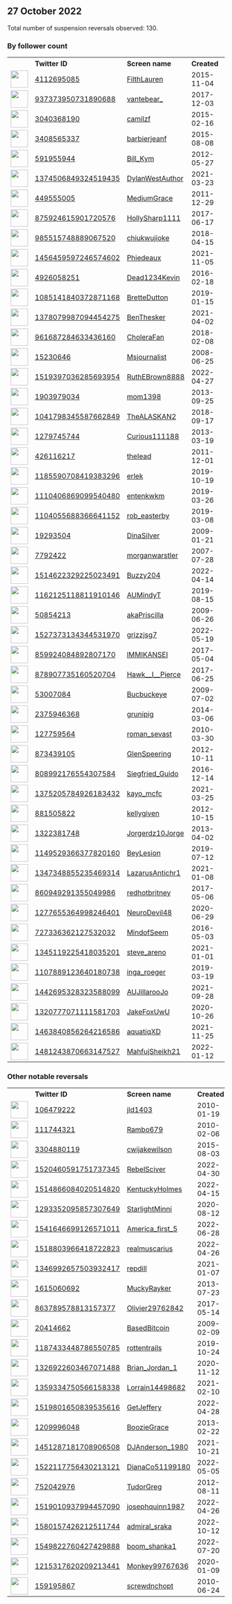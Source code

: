 
## 27 October 2022
Total number of suspension reversals observed: 130.

### By follower count
<table><tr><th></th><th align="left">Twitter ID</th><th align="left">Screen name</th>
<th align="left">Created</th><th align="left">Status</th><th align="left">Suspended</th><th align="left">Followers</th>
<tr><td><a href="https://pbs.twimg.com/profile_images/1563229406557966337/ytEPcNjX_normal.jpg"><img src="https://pbs.twimg.com/profile_images/1563229406557966337/ytEPcNjX_normal.jpg" width="40px" height="40px" align="center"/></a></td><td><a href="https://twitter.com/intent/user?user_id=4112695085">4112695085</a></td><td><a href="https://twitter.com/FilthLauren">FilthLauren</a></td><td>2015-11-04</td><td align="center">🚫</td><td>2022-10-14</td><td>374184</td></tr>
<tr><td><a href="https://pbs.twimg.com/profile_images/1608848394575040514/FrSut0yy_normal.jpg"><img src="https://pbs.twimg.com/profile_images/1608848394575040514/FrSut0yy_normal.jpg" width="40px" height="40px" align="center"/></a></td><td><a href="https://twitter.com/intent/user?user_id=937373950731890688">937373950731890688</a></td><td><a href="https://twitter.com/vantebear_">vantebear_</a></td><td>2017-12-03</td><td align="center"></td><td></td><td>93790</td></tr>
<tr><td><a href="https://pbs.twimg.com/profile_images/1078109276462374912/RspHdmdr_normal.jpg"><img src="https://pbs.twimg.com/profile_images/1078109276462374912/RspHdmdr_normal.jpg" width="40px" height="40px" align="center"/></a></td><td><a href="https://twitter.com/intent/user?user_id=3040368190">3040368190</a></td><td><a href="https://twitter.com/camilzf">camilzf</a></td><td>2015-02-16</td><td align="center"></td><td></td><td>24801</td></tr>
<tr><td><a href="https://pbs.twimg.com/profile_images/1436315299347898369/3OG3_51u_normal.jpg"><img src="https://pbs.twimg.com/profile_images/1436315299347898369/3OG3_51u_normal.jpg" width="40px" height="40px" align="center"/></a></td><td><a href="https://twitter.com/intent/user?user_id=3408565337">3408565337</a></td><td><a href="https://twitter.com/barbierjeanf">barbierjeanf</a></td><td>2015-08-08</td><td align="center"></td><td>2022-10-22</td><td>11981</td></tr>
<tr><td><a href="https://pbs.twimg.com/profile_images/1526915017639067648/9-Q7y20s_normal.jpg"><img src="https://pbs.twimg.com/profile_images/1526915017639067648/9-Q7y20s_normal.jpg" width="40px" height="40px" align="center"/></a></td><td><a href="https://twitter.com/intent/user?user_id=591955944">591955944</a></td><td><a href="https://twitter.com/Bill_Kym">Bill_Kym</a></td><td>2012-05-27</td><td align="center"></td><td>2022-07-30</td><td>11886</td></tr>
<tr><td><a href="https://pbs.twimg.com/profile_images/1515486853704601608/WWpOwS9B_normal.png"><img src="https://pbs.twimg.com/profile_images/1515486853704601608/WWpOwS9B_normal.png" width="40px" height="40px" align="center"/></a></td><td><a href="https://twitter.com/intent/user?user_id=1374506849324519435">1374506849324519435</a></td><td><a href="https://twitter.com/DylanWestAuthor">DylanWestAuthor</a></td><td>2021-03-23</td><td align="center"></td><td>2022-10-23</td><td>10335</td></tr>
<tr><td><a href="https://pbs.twimg.com/profile_images/1591533036885057536/GE4YR31n_normal.jpg"><img src="https://pbs.twimg.com/profile_images/1591533036885057536/GE4YR31n_normal.jpg" width="40px" height="40px" align="center"/></a></td><td><a href="https://twitter.com/intent/user?user_id=449555005">449555005</a></td><td><a href="https://twitter.com/MediumGrace">MediumGrace</a></td><td>2011-12-29</td><td align="center"></td><td></td><td>8433</td></tr>
<tr><td><a href="https://pbs.twimg.com/profile_images/1256775169776873473/uCBM6-7o_normal.jpg"><img src="https://pbs.twimg.com/profile_images/1256775169776873473/uCBM6-7o_normal.jpg" width="40px" height="40px" align="center"/></a></td><td><a href="https://twitter.com/intent/user?user_id=875924615901720576">875924615901720576</a></td><td><a href="https://twitter.com/HollySharp1111">HollySharp1111</a></td><td>2017-06-17</td><td align="center"></td><td></td><td>8097</td></tr>
<tr><td><a href="https://pbs.twimg.com/profile_images/1542077042589564928/DFTzktLT_normal.jpg"><img src="https://pbs.twimg.com/profile_images/1542077042589564928/DFTzktLT_normal.jpg" width="40px" height="40px" align="center"/></a></td><td><a href="https://twitter.com/intent/user?user_id=985515748889067520">985515748889067520</a></td><td><a href="https://twitter.com/chiukwujioke">chiukwujioke</a></td><td>2018-04-15</td><td align="center"></td><td></td><td>6121</td></tr>
<tr><td><a href="https://pbs.twimg.com/profile_images/1587285411340193793/1XvBWYHE_normal.jpg"><img src="https://pbs.twimg.com/profile_images/1587285411340193793/1XvBWYHE_normal.jpg" width="40px" height="40px" align="center"/></a></td><td><a href="https://twitter.com/intent/user?user_id=1456459597246574602">1456459597246574602</a></td><td><a href="https://twitter.com/Phiedeaux">Phiedeaux</a></td><td>2021-11-05</td><td align="center">🚫</td><td>2022-10-26</td><td>4955</td></tr>
<tr><td><a href="https://pbs.twimg.com/profile_images/725095947915694080/9dVEFxI1_normal.jpg"><img src="https://pbs.twimg.com/profile_images/725095947915694080/9dVEFxI1_normal.jpg" width="40px" height="40px" align="center"/></a></td><td><a href="https://twitter.com/intent/user?user_id=4926058251">4926058251</a></td><td><a href="https://twitter.com/Dead1234Kevin">Dead1234Kevin</a></td><td>2016-02-18</td><td align="center"></td><td></td><td>4539</td></tr>
<tr><td><a href="https://pbs.twimg.com/profile_images/1585964928455811072/hxBjUms__normal.jpg"><img src="https://pbs.twimg.com/profile_images/1585964928455811072/hxBjUms__normal.jpg" width="40px" height="40px" align="center"/></a></td><td><a href="https://twitter.com/intent/user?user_id=1085141840372871168">1085141840372871168</a></td><td><a href="https://twitter.com/BretteDutton">BretteDutton</a></td><td>2019-01-15</td><td align="center">🚫</td><td>2022-09-12</td><td>4331</td></tr>
<tr><td><a href="https://pbs.twimg.com/profile_images/1507463969119907848/ieR9pOhy_normal.jpg"><img src="https://pbs.twimg.com/profile_images/1507463969119907848/ieR9pOhy_normal.jpg" width="40px" height="40px" align="center"/></a></td><td><a href="https://twitter.com/intent/user?user_id=1378079987094454275">1378079987094454275</a></td><td><a href="https://twitter.com/BenThesker">BenThesker</a></td><td>2021-04-02</td><td align="center">🚫</td><td>2022-10-09</td><td>4062</td></tr>
<tr><td><a href="https://pbs.twimg.com/profile_images/1169665552006176768/8PAuYyx__normal.jpg"><img src="https://pbs.twimg.com/profile_images/1169665552006176768/8PAuYyx__normal.jpg" width="40px" height="40px" align="center"/></a></td><td><a href="https://twitter.com/intent/user?user_id=961687284633436160">961687284633436160</a></td><td><a href="https://twitter.com/CholeraFan">CholeraFan</a></td><td>2018-02-08</td><td align="center"></td><td></td><td>3650</td></tr>
<tr><td><a href="https://pbs.twimg.com/profile_images/1551584735134113795/Ir0p0a5S_normal.jpg"><img src="https://pbs.twimg.com/profile_images/1551584735134113795/Ir0p0a5S_normal.jpg" width="40px" height="40px" align="center"/></a></td><td><a href="https://twitter.com/intent/user?user_id=15230646">15230646</a></td><td><a href="https://twitter.com/Msjournalist">Msjournalist</a></td><td>2008-06-25</td><td align="center"></td><td>2022-10-26</td><td>3566</td></tr>
<tr><td><a href="https://pbs.twimg.com/profile_images/1593660460297080840/mr7gj8AY_normal.jpg"><img src="https://pbs.twimg.com/profile_images/1593660460297080840/mr7gj8AY_normal.jpg" width="40px" height="40px" align="center"/></a></td><td><a href="https://twitter.com/intent/user?user_id=1519397036285693954">1519397036285693954</a></td><td><a href="https://twitter.com/RuthEBrown8888">RuthEBrown8888</a></td><td>2022-04-27</td><td align="center"></td><td>2022-10-20</td><td>3329</td></tr>
<tr><td><a href="https://pbs.twimg.com/profile_images/960936076645945344/tD1DIysV_normal.jpg"><img src="https://pbs.twimg.com/profile_images/960936076645945344/tD1DIysV_normal.jpg" width="40px" height="40px" align="center"/></a></td><td><a href="https://twitter.com/intent/user?user_id=1903979034">1903979034</a></td><td><a href="https://twitter.com/mom1398">mom1398</a></td><td>2013-09-25</td><td align="center"></td><td>2022-05-15</td><td>3067</td></tr>
<tr><td><a href="https://pbs.twimg.com/profile_images/1111834300243238913/eU07KZPA_normal.jpg"><img src="https://pbs.twimg.com/profile_images/1111834300243238913/eU07KZPA_normal.jpg" width="40px" height="40px" align="center"/></a></td><td><a href="https://twitter.com/intent/user?user_id=1041798345587662849">1041798345587662849</a></td><td><a href="https://twitter.com/TheALASKAN2">TheALASKAN2</a></td><td>2018-09-17</td><td align="center"></td><td>2022-09-28</td><td>2896</td></tr>
<tr><td><a href="https://pbs.twimg.com/profile_images/1544022674200043521/X3zF1lHZ_normal.jpg"><img src="https://pbs.twimg.com/profile_images/1544022674200043521/X3zF1lHZ_normal.jpg" width="40px" height="40px" align="center"/></a></td><td><a href="https://twitter.com/intent/user?user_id=1279745744">1279745744</a></td><td><a href="https://twitter.com/Curious111188">Curious111188</a></td><td>2013-03-19</td><td align="center"></td><td>2022-09-06</td><td>2895</td></tr>
<tr><td><a href="https://pbs.twimg.com/profile_images/1608004679375491075/bXd8VNU-_normal.jpg"><img src="https://pbs.twimg.com/profile_images/1608004679375491075/bXd8VNU-_normal.jpg" width="40px" height="40px" align="center"/></a></td><td><a href="https://twitter.com/intent/user?user_id=426116217">426116217</a></td><td><a href="https://twitter.com/theIead">theIead</a></td><td>2011-12-01</td><td align="center"></td><td></td><td>2891</td></tr>
<tr><td><a href="https://pbs.twimg.com/profile_images/1585565941114576896/S-iJwYfy_normal.jpg"><img src="https://pbs.twimg.com/profile_images/1585565941114576896/S-iJwYfy_normal.jpg" width="40px" height="40px" align="center"/></a></td><td><a href="https://twitter.com/intent/user?user_id=1185590708419383296">1185590708419383296</a></td><td><a href="https://twitter.com/erlek">erlek</a></td><td>2019-10-19</td><td align="center">🔒</td><td>2022-10-20</td><td>2737</td></tr>
<tr><td><a href="https://pbs.twimg.com/profile_images/1130482470074249216/WGdAZqyP_normal.png"><img src="https://pbs.twimg.com/profile_images/1130482470074249216/WGdAZqyP_normal.png" width="40px" height="40px" align="center"/></a></td><td><a href="https://twitter.com/intent/user?user_id=1110406869099540480">1110406869099540480</a></td><td><a href="https://twitter.com/entenkwkm">entenkwkm</a></td><td>2019-03-26</td><td align="center"></td><td>2022-10-26</td><td>2696</td></tr>
<tr><td><a href="https://pbs.twimg.com/profile_images/1104056345685307393/z7gLd6P9_normal.jpg"><img src="https://pbs.twimg.com/profile_images/1104056345685307393/z7gLd6P9_normal.jpg" width="40px" height="40px" align="center"/></a></td><td><a href="https://twitter.com/intent/user?user_id=1104055688366641152">1104055688366641152</a></td><td><a href="https://twitter.com/rob_easterby">rob_easterby</a></td><td>2019-03-08</td><td align="center"></td><td>2022-02-13</td><td>2413</td></tr>
<tr><td><a href="https://pbs.twimg.com/profile_images/3644881475/cad9fcaae376e672ef57480302a1ce13_normal.jpeg"><img src="https://pbs.twimg.com/profile_images/3644881475/cad9fcaae376e672ef57480302a1ce13_normal.jpeg" width="40px" height="40px" align="center"/></a></td><td><a href="https://twitter.com/intent/user?user_id=19293504">19293504</a></td><td><a href="https://twitter.com/DinaSilver">DinaSilver</a></td><td>2009-01-21</td><td align="center"></td><td></td><td>1863</td></tr>
<tr><td><a href="https://pbs.twimg.com/profile_images/459314345298493440/wJ7-0s5t_normal.jpeg"><img src="https://pbs.twimg.com/profile_images/459314345298493440/wJ7-0s5t_normal.jpeg" width="40px" height="40px" align="center"/></a></td><td><a href="https://twitter.com/intent/user?user_id=7792422">7792422</a></td><td><a href="https://twitter.com/morganwarstler">morganwarstler</a></td><td>2007-07-28</td><td align="center"></td><td></td><td>1792</td></tr>
<tr><td><a href="https://pbs.twimg.com/profile_images/1585450878617546754/TtrO7U2j_normal.jpg"><img src="https://pbs.twimg.com/profile_images/1585450878617546754/TtrO7U2j_normal.jpg" width="40px" height="40px" align="center"/></a></td><td><a href="https://twitter.com/intent/user?user_id=1514622329225023491">1514622329225023491</a></td><td><a href="https://twitter.com/Buzzy204">Buzzy204</a></td><td>2022-04-14</td><td align="center"></td><td>2022-10-20</td><td>1546</td></tr>
<tr><td><a href="https://pbs.twimg.com/profile_images/1585712511541813248/DZXfJXvm_normal.jpg"><img src="https://pbs.twimg.com/profile_images/1585712511541813248/DZXfJXvm_normal.jpg" width="40px" height="40px" align="center"/></a></td><td><a href="https://twitter.com/intent/user?user_id=1162125118811910146">1162125118811910146</a></td><td><a href="https://twitter.com/AUMindyT">AUMindyT</a></td><td>2019-08-15</td><td align="center"></td><td></td><td>1419</td></tr>
<tr><td><a href="https://pbs.twimg.com/profile_images/681643508667707393/zlf1EMY-_normal.jpg"><img src="https://pbs.twimg.com/profile_images/681643508667707393/zlf1EMY-_normal.jpg" width="40px" height="40px" align="center"/></a></td><td><a href="https://twitter.com/intent/user?user_id=50854213">50854213</a></td><td><a href="https://twitter.com/akaPriscilla">akaPriscilla</a></td><td>2009-06-26</td><td align="center"></td><td></td><td>1417</td></tr>
<tr><td><a href="https://abs.twimg.com/sticky/default_profile_images/default_profile_normal.png"><img src="https://abs.twimg.com/sticky/default_profile_images/default_profile_normal.png" width="40px" height="40px" align="center"/></a></td><td><a href="https://twitter.com/intent/user?user_id=1527373134344531970">1527373134344531970</a></td><td><a href="https://twitter.com/grizzjsg7">grizzjsg7</a></td><td>2022-05-19</td><td align="center">🚫</td><td>2022-10-20</td><td>1410</td></tr>
<tr><td><a href="https://pbs.twimg.com/profile_images/1609460827291062275/QFAIG4BH_normal.jpg"><img src="https://pbs.twimg.com/profile_images/1609460827291062275/QFAIG4BH_normal.jpg" width="40px" height="40px" align="center"/></a></td><td><a href="https://twitter.com/intent/user?user_id=859924084892807170">859924084892807170</a></td><td><a href="https://twitter.com/lMMIKANSEI">lMMIKANSEI</a></td><td>2017-05-04</td><td align="center"></td><td></td><td>1387</td></tr>
<tr><td><a href="https://pbs.twimg.com/profile_images/1395224321488994304/f07yWMQG_normal.jpg"><img src="https://pbs.twimg.com/profile_images/1395224321488994304/f07yWMQG_normal.jpg" width="40px" height="40px" align="center"/></a></td><td><a href="https://twitter.com/intent/user?user_id=878907735160520704">878907735160520704</a></td><td><a href="https://twitter.com/Hawk__I__Pierce">Hawk__I__Pierce</a></td><td>2017-06-25</td><td align="center"></td><td>2022-10-23</td><td>1334</td></tr>
<tr><td><a href="https://pbs.twimg.com/profile_images/979756553703247873/uX204lQn_normal.jpg"><img src="https://pbs.twimg.com/profile_images/979756553703247873/uX204lQn_normal.jpg" width="40px" height="40px" align="center"/></a></td><td><a href="https://twitter.com/intent/user?user_id=53007084">53007084</a></td><td><a href="https://twitter.com/Bucbuckeye">Bucbuckeye</a></td><td>2009-07-02</td><td align="center">🚫</td><td></td><td>1310</td></tr>
<tr><td><a href="https://pbs.twimg.com/profile_images/1365424481825656838/xxqoA6er_normal.jpg"><img src="https://pbs.twimg.com/profile_images/1365424481825656838/xxqoA6er_normal.jpg" width="40px" height="40px" align="center"/></a></td><td><a href="https://twitter.com/intent/user?user_id=2375946368">2375946368</a></td><td><a href="https://twitter.com/grunipig">grunipig</a></td><td>2014-03-06</td><td align="center">👋</td><td>2022-10-11</td><td>1252</td></tr>
<tr><td><a href="https://pbs.twimg.com/profile_images/1131892765510516738/QS6Nlw0k_normal.png"><img src="https://pbs.twimg.com/profile_images/1131892765510516738/QS6Nlw0k_normal.png" width="40px" height="40px" align="center"/></a></td><td><a href="https://twitter.com/intent/user?user_id=127759564">127759564</a></td><td><a href="https://twitter.com/roman_sevast">roman_sevast</a></td><td>2010-03-30</td><td align="center"></td><td>2022-07-30</td><td>1227</td></tr>
<tr><td><a href="https://pbs.twimg.com/profile_images/747283874825150464/Bb3R8G4M_normal.jpg"><img src="https://pbs.twimg.com/profile_images/747283874825150464/Bb3R8G4M_normal.jpg" width="40px" height="40px" align="center"/></a></td><td><a href="https://twitter.com/intent/user?user_id=873439105">873439105</a></td><td><a href="https://twitter.com/GlenSpeering">GlenSpeering</a></td><td>2012-10-11</td><td align="center">🔒</td><td>2022-10-19</td><td>1215</td></tr>
<tr><td><a href="https://pbs.twimg.com/profile_images/979443020088119297/vRmxCHSG_normal.jpg"><img src="https://pbs.twimg.com/profile_images/979443020088119297/vRmxCHSG_normal.jpg" width="40px" height="40px" align="center"/></a></td><td><a href="https://twitter.com/intent/user?user_id=808992176554307584">808992176554307584</a></td><td><a href="https://twitter.com/Siegfried_Guido">Siegfried_Guido</a></td><td>2016-12-14</td><td align="center"></td><td></td><td>1052</td></tr>
<tr><td><a href="https://pbs.twimg.com/profile_images/1604554465880719360/qgsWqIN6_normal.jpg"><img src="https://pbs.twimg.com/profile_images/1604554465880719360/qgsWqIN6_normal.jpg" width="40px" height="40px" align="center"/></a></td><td><a href="https://twitter.com/intent/user?user_id=1375205784926183432">1375205784926183432</a></td><td><a href="https://twitter.com/kayo_mcfc">kayo_mcfc</a></td><td>2021-03-25</td><td align="center"></td><td>2022-10-24</td><td>965</td></tr>
<tr><td><a href="https://pbs.twimg.com/profile_images/1345134616202588161/eN9aMhYZ_normal.jpg"><img src="https://pbs.twimg.com/profile_images/1345134616202588161/eN9aMhYZ_normal.jpg" width="40px" height="40px" align="center"/></a></td><td><a href="https://twitter.com/intent/user?user_id=881505822">881505822</a></td><td><a href="https://twitter.com/kellygiven">kellygiven</a></td><td>2012-10-15</td><td align="center"></td><td></td><td>829</td></tr>
<tr><td><a href="https://pbs.twimg.com/profile_images/1609264880820838401/SCF0Mq7D_normal.jpg"><img src="https://pbs.twimg.com/profile_images/1609264880820838401/SCF0Mq7D_normal.jpg" width="40px" height="40px" align="center"/></a></td><td><a href="https://twitter.com/intent/user?user_id=1322381748">1322381748</a></td><td><a href="https://twitter.com/Jorgerdz10Jorge">Jorgerdz10Jorge</a></td><td>2013-04-02</td><td align="center"></td><td></td><td>776</td></tr>
<tr><td><a href="https://pbs.twimg.com/profile_images/1599506795273150464/MFWGqrO1_normal.jpg"><img src="https://pbs.twimg.com/profile_images/1599506795273150464/MFWGqrO1_normal.jpg" width="40px" height="40px" align="center"/></a></td><td><a href="https://twitter.com/intent/user?user_id=1149529366377820160">1149529366377820160</a></td><td><a href="https://twitter.com/BeyLesion">BeyLesion</a></td><td>2019-07-12</td><td align="center"></td><td></td><td>762</td></tr>
<tr><td><a href="https://pbs.twimg.com/profile_images/1590902468845703170/DKW7zrmN_normal.jpg"><img src="https://pbs.twimg.com/profile_images/1590902468845703170/DKW7zrmN_normal.jpg" width="40px" height="40px" align="center"/></a></td><td><a href="https://twitter.com/intent/user?user_id=1347348855235469314">1347348855235469314</a></td><td><a href="https://twitter.com/LazarusAntichr1">LazarusAntichr1</a></td><td>2021-01-08</td><td align="center"></td><td>2022-03-31</td><td>701</td></tr>
<tr><td><a href="https://pbs.twimg.com/profile_images/1575972210258460672/jojnUpWW_normal.jpg"><img src="https://pbs.twimg.com/profile_images/1575972210258460672/jojnUpWW_normal.jpg" width="40px" height="40px" align="center"/></a></td><td><a href="https://twitter.com/intent/user?user_id=860949291355049986">860949291355049986</a></td><td><a href="https://twitter.com/redhotbritney">redhotbritney</a></td><td>2017-05-06</td><td align="center"></td><td></td><td>688</td></tr>
<tr><td><a href="https://pbs.twimg.com/profile_images/1576260683112521728/tFSkvQYy_normal.jpg"><img src="https://pbs.twimg.com/profile_images/1576260683112521728/tFSkvQYy_normal.jpg" width="40px" height="40px" align="center"/></a></td><td><a href="https://twitter.com/intent/user?user_id=1277655364998246401">1277655364998246401</a></td><td><a href="https://twitter.com/NeuroDevil48">NeuroDevil48</a></td><td>2020-06-29</td><td align="center">🚫</td><td>2022-10-20</td><td>624</td></tr>
<tr><td><a href="https://pbs.twimg.com/profile_images/1598401088134283267/t7RSxs8n_normal.jpg"><img src="https://pbs.twimg.com/profile_images/1598401088134283267/t7RSxs8n_normal.jpg" width="40px" height="40px" align="center"/></a></td><td><a href="https://twitter.com/intent/user?user_id=727336362127532032">727336362127532032</a></td><td><a href="https://twitter.com/MindofSeem">MindofSeem</a></td><td>2016-05-03</td><td align="center"></td><td></td><td>597</td></tr>
<tr><td><a href="https://pbs.twimg.com/profile_images/1601241694200102914/O-GfaZVW_normal.jpg"><img src="https://pbs.twimg.com/profile_images/1601241694200102914/O-GfaZVW_normal.jpg" width="40px" height="40px" align="center"/></a></td><td><a href="https://twitter.com/intent/user?user_id=1345119225418035201">1345119225418035201</a></td><td><a href="https://twitter.com/steve_areno">steve_areno</a></td><td>2021-01-01</td><td align="center"></td><td></td><td>588</td></tr>
<tr><td><a href="https://pbs.twimg.com/profile_images/1534492344526962688/yNQaIQsy_normal.jpg"><img src="https://pbs.twimg.com/profile_images/1534492344526962688/yNQaIQsy_normal.jpg" width="40px" height="40px" align="center"/></a></td><td><a href="https://twitter.com/intent/user?user_id=1107889123640180738">1107889123640180738</a></td><td><a href="https://twitter.com/inga_roeger">inga_roeger</a></td><td>2019-03-19</td><td align="center"></td><td>2022-10-12</td><td>585</td></tr>
<tr><td><a href="https://pbs.twimg.com/profile_images/1443717954584072199/cFaVWbDo_normal.jpg"><img src="https://pbs.twimg.com/profile_images/1443717954584072199/cFaVWbDo_normal.jpg" width="40px" height="40px" align="center"/></a></td><td><a href="https://twitter.com/intent/user?user_id=1442695328323588099">1442695328323588099</a></td><td><a href="https://twitter.com/AUJillarooJo">AUJillarooJo</a></td><td>2021-09-28</td><td align="center"></td><td>2022-10-20</td><td>584</td></tr>
<tr><td><a href="https://pbs.twimg.com/profile_images/1607316947036962816/Dx_85UOV_normal.png"><img src="https://pbs.twimg.com/profile_images/1607316947036962816/Dx_85UOV_normal.png" width="40px" height="40px" align="center"/></a></td><td><a href="https://twitter.com/intent/user?user_id=1320777071111581703">1320777071111581703</a></td><td><a href="https://twitter.com/JakeFoxUwU">JakeFoxUwU</a></td><td>2020-10-26</td><td align="center"></td><td>2022-10-18</td><td>578</td></tr>
<tr><td><a href="https://pbs.twimg.com/profile_images/1568374449648578561/oaQL3s-x_normal.jpg"><img src="https://pbs.twimg.com/profile_images/1568374449648578561/oaQL3s-x_normal.jpg" width="40px" height="40px" align="center"/></a></td><td><a href="https://twitter.com/intent/user?user_id=1463840856264216586">1463840856264216586</a></td><td><a href="https://twitter.com/aquatiqXD">aquatiqXD</a></td><td>2021-11-25</td><td align="center"></td><td>2022-10-05</td><td>564</td></tr>
<tr><td><a href="https://pbs.twimg.com/profile_images/1481244421983436802/m5-_VWrZ_normal.jpg"><img src="https://pbs.twimg.com/profile_images/1481244421983436802/m5-_VWrZ_normal.jpg" width="40px" height="40px" align="center"/></a></td><td><a href="https://twitter.com/intent/user?user_id=1481243870663147527">1481243870663147527</a></td><td><a href="https://twitter.com/MahfujSheikh21">MahfujSheikh21</a></td><td>2022-01-12</td><td align="center"></td><td>2022-10-20</td><td>537</td></tr>
</table>

### Other notable reversals
<table><tr><th></th><th align="left">Twitter ID</th><th align="left">Screen name</th>
<th align="left">Created</th><th align="left">Status</th><th align="left">Suspended</th><th align="left">Followers</th>
<tr><td><a href="https://pbs.twimg.com/profile_images/423141829908127744/t9Lt9CJW_normal.jpeg"><img src="https://pbs.twimg.com/profile_images/423141829908127744/t9Lt9CJW_normal.jpeg" width="40px" height="40px" align="center"/></a></td><td><a href="https://twitter.com/intent/user?user_id=106479222">106479222</a></td><td><a href="https://twitter.com/jld1403">jld1403</a></td><td>2010-01-19</td><td align="center">🔒</td><td>2022-10-01</td><td>463</td></tr>
<tr><td><a href="https://pbs.twimg.com/profile_images/1404683971124875266/MpDboP0I_normal.jpg"><img src="https://pbs.twimg.com/profile_images/1404683971124875266/MpDboP0I_normal.jpg" width="40px" height="40px" align="center"/></a></td><td><a href="https://twitter.com/intent/user?user_id=111744321">111744321</a></td><td><a href="https://twitter.com/Rambo679">Rambo679</a></td><td>2010-02-06</td><td align="center"></td><td>2022-10-25</td><td>90</td></tr>
<tr><td><a href="https://pbs.twimg.com/profile_images/1519277324289593345/Uw6H3sxd_normal.jpg"><img src="https://pbs.twimg.com/profile_images/1519277324289593345/Uw6H3sxd_normal.jpg" width="40px" height="40px" align="center"/></a></td><td><a href="https://twitter.com/intent/user?user_id=3304880119">3304880119</a></td><td><a href="https://twitter.com/cwijakewilson">cwijakewilson</a></td><td>2015-08-03</td><td align="center"></td><td>2022-09-24</td><td>57</td></tr>
<tr><td><a href="https://pbs.twimg.com/profile_images/1520462168679927809/NUSxcVGJ_normal.jpg"><img src="https://pbs.twimg.com/profile_images/1520462168679927809/NUSxcVGJ_normal.jpg" width="40px" height="40px" align="center"/></a></td><td><a href="https://twitter.com/intent/user?user_id=1520460591751737345">1520460591751737345</a></td><td><a href="https://twitter.com/RebelSciver">RebelSciver</a></td><td>2022-04-30</td><td align="center"></td><td>2022-10-19</td><td>221</td></tr>
<tr><td><a href="https://pbs.twimg.com/profile_images/1519102344129957890/CePqskMs_normal.jpg"><img src="https://pbs.twimg.com/profile_images/1519102344129957890/CePqskMs_normal.jpg" width="40px" height="40px" align="center"/></a></td><td><a href="https://twitter.com/intent/user?user_id=1514866084020514820">1514866084020514820</a></td><td><a href="https://twitter.com/KentuckyHolmes">KentuckyHolmes</a></td><td>2022-04-15</td><td align="center"></td><td>2022-10-19</td><td>131</td></tr>
<tr><td><a href="https://pbs.twimg.com/profile_images/1407445385178583040/t3bH-17W_normal.jpg"><img src="https://pbs.twimg.com/profile_images/1407445385178583040/t3bH-17W_normal.jpg" width="40px" height="40px" align="center"/></a></td><td><a href="https://twitter.com/intent/user?user_id=1293352095857307649">1293352095857307649</a></td><td><a href="https://twitter.com/StarlightMinni">StarlightMinni</a></td><td>2020-08-12</td><td align="center"></td><td>2022-10-25</td><td>307</td></tr>
<tr><td><a href="https://pbs.twimg.com/profile_images/1541973059074199552/2sCSiMG6_normal.jpg"><img src="https://pbs.twimg.com/profile_images/1541973059074199552/2sCSiMG6_normal.jpg" width="40px" height="40px" align="center"/></a></td><td><a href="https://twitter.com/intent/user?user_id=1541646699126571011">1541646699126571011</a></td><td><a href="https://twitter.com/America_first_5">America_first_5</a></td><td>2022-06-28</td><td align="center">👋</td><td>2022-10-09</td><td>29</td></tr>
<tr><td><a href="https://pbs.twimg.com/profile_images/1518804211034640385/CqEI88fE_normal.jpg"><img src="https://pbs.twimg.com/profile_images/1518804211034640385/CqEI88fE_normal.jpg" width="40px" height="40px" align="center"/></a></td><td><a href="https://twitter.com/intent/user?user_id=1518803966418722823">1518803966418722823</a></td><td><a href="https://twitter.com/realmuscarius">realmuscarius</a></td><td>2022-04-26</td><td align="center">🚫</td><td>2022-07-05</td><td>170</td></tr>
<tr><td><a href="https://pbs.twimg.com/profile_images/1608570540192571395/Zxu9IuG0_normal.jpg"><img src="https://pbs.twimg.com/profile_images/1608570540192571395/Zxu9IuG0_normal.jpg" width="40px" height="40px" align="center"/></a></td><td><a href="https://twitter.com/intent/user?user_id=1346992657503932417">1346992657503932417</a></td><td><a href="https://twitter.com/repdill">repdill</a></td><td>2021-01-07</td><td align="center"></td><td>2022-10-20</td><td>315</td></tr>
<tr><td><a href="https://pbs.twimg.com/profile_images/794553473685749760/1A_yG4Pi_normal.jpg"><img src="https://pbs.twimg.com/profile_images/794553473685749760/1A_yG4Pi_normal.jpg" width="40px" height="40px" align="center"/></a></td><td><a href="https://twitter.com/intent/user?user_id=1615060692">1615060692</a></td><td><a href="https://twitter.com/MuckyRayker">MuckyRayker</a></td><td>2013-07-23</td><td align="center"></td><td></td><td>78</td></tr>
<tr><td><a href="https://pbs.twimg.com/profile_images/1209155007825797120/wRVmUZLu_normal.jpg"><img src="https://pbs.twimg.com/profile_images/1209155007825797120/wRVmUZLu_normal.jpg" width="40px" height="40px" align="center"/></a></td><td><a href="https://twitter.com/intent/user?user_id=863789578813157377">863789578813157377</a></td><td><a href="https://twitter.com/Olivier29762842">Olivier29762842</a></td><td>2017-05-14</td><td align="center"></td><td></td><td>390</td></tr>
<tr><td><a href="https://pbs.twimg.com/profile_images/1403528358030311426/BFDXMwaG_normal.jpg"><img src="https://pbs.twimg.com/profile_images/1403528358030311426/BFDXMwaG_normal.jpg" width="40px" height="40px" align="center"/></a></td><td><a href="https://twitter.com/intent/user?user_id=20414662">20414662</a></td><td><a href="https://twitter.com/BasedBitcoin">BasedBitcoin</a></td><td>2009-02-09</td><td align="center"></td><td>2022-08-19</td><td>310</td></tr>
<tr><td><a href="https://pbs.twimg.com/profile_images/1501652241085829122/rvmQWOLc_normal.jpg"><img src="https://pbs.twimg.com/profile_images/1501652241085829122/rvmQWOLc_normal.jpg" width="40px" height="40px" align="center"/></a></td><td><a href="https://twitter.com/intent/user?user_id=1187433448786550785">1187433448786550785</a></td><td><a href="https://twitter.com/rottentrails">rottentrails</a></td><td>2019-10-24</td><td align="center"></td><td>2022-05-01</td><td>70</td></tr>
<tr><td><a href="https://pbs.twimg.com/profile_images/1585650399209472000/IlNkq3tX_normal.jpg"><img src="https://pbs.twimg.com/profile_images/1585650399209472000/IlNkq3tX_normal.jpg" width="40px" height="40px" align="center"/></a></td><td><a href="https://twitter.com/intent/user?user_id=1326922603467071488">1326922603467071488</a></td><td><a href="https://twitter.com/Brian_Jordan_1">Brian_Jordan_1</a></td><td>2020-11-12</td><td align="center"></td><td>2022-10-20</td><td>152</td></tr>
<tr><td><a href="https://abs.twimg.com/sticky/default_profile_images/default_profile_normal.png"><img src="https://abs.twimg.com/sticky/default_profile_images/default_profile_normal.png" width="40px" height="40px" align="center"/></a></td><td><a href="https://twitter.com/intent/user?user_id=1359334750566158338">1359334750566158338</a></td><td><a href="https://twitter.com/Lorrain14498682">Lorrain14498682</a></td><td>2021-02-10</td><td align="center"></td><td>2022-10-20</td><td>56</td></tr>
<tr><td><a href="https://pbs.twimg.com/profile_images/1521287189392510976/rkPUSv3N_normal.jpg"><img src="https://pbs.twimg.com/profile_images/1521287189392510976/rkPUSv3N_normal.jpg" width="40px" height="40px" align="center"/></a></td><td><a href="https://twitter.com/intent/user?user_id=1519801650839535616">1519801650839535616</a></td><td><a href="https://twitter.com/GetJeffery">GetJeffery</a></td><td>2022-04-28</td><td align="center"></td><td>2022-10-19</td><td>277</td></tr>
<tr><td><a href="https://pbs.twimg.com/profile_images/1134520118879367168/CSM2TY47_normal.jpg"><img src="https://pbs.twimg.com/profile_images/1134520118879367168/CSM2TY47_normal.jpg" width="40px" height="40px" align="center"/></a></td><td><a href="https://twitter.com/intent/user?user_id=1209996048">1209996048</a></td><td><a href="https://twitter.com/BoozieGrace">BoozieGrace</a></td><td>2013-02-22</td><td align="center"></td><td>2022-08-23</td><td>63</td></tr>
<tr><td><a href="https://pbs.twimg.com/profile_images/1597235453014458370/K2RbGG7y_normal.jpg"><img src="https://pbs.twimg.com/profile_images/1597235453014458370/K2RbGG7y_normal.jpg" width="40px" height="40px" align="center"/></a></td><td><a href="https://twitter.com/intent/user?user_id=1451287181708906508">1451287181708906508</a></td><td><a href="https://twitter.com/DJAnderson_1980">DJAnderson_1980</a></td><td>2021-10-21</td><td align="center"></td><td>2022-10-20</td><td>151</td></tr>
<tr><td><a href="https://pbs.twimg.com/profile_images/1522117832741429249/7GiNH4G4_normal.jpg"><img src="https://pbs.twimg.com/profile_images/1522117832741429249/7GiNH4G4_normal.jpg" width="40px" height="40px" align="center"/></a></td><td><a href="https://twitter.com/intent/user?user_id=1522117756430213121">1522117756430213121</a></td><td><a href="https://twitter.com/DianaCo51199180">DianaCo51199180</a></td><td>2022-05-05</td><td align="center"></td><td>2022-06-06</td><td>11</td></tr>
<tr><td><a href="https://pbs.twimg.com/profile_images/2678125694/06eb7594eb0d1e6ab987efcdff8dcac7_normal.jpeg"><img src="https://pbs.twimg.com/profile_images/2678125694/06eb7594eb0d1e6ab987efcdff8dcac7_normal.jpeg" width="40px" height="40px" align="center"/></a></td><td><a href="https://twitter.com/intent/user?user_id=752042976">752042976</a></td><td><a href="https://twitter.com/TudorGreg">TudorGreg</a></td><td>2012-08-11</td><td align="center"></td><td>2022-08-30</td><td>140</td></tr>
<tr><td><a href="https://pbs.twimg.com/profile_images/1519011408750460928/Fk2FJq-y_normal.jpg"><img src="https://pbs.twimg.com/profile_images/1519011408750460928/Fk2FJq-y_normal.jpg" width="40px" height="40px" align="center"/></a></td><td><a href="https://twitter.com/intent/user?user_id=1519010937994457090">1519010937994457090</a></td><td><a href="https://twitter.com/josephquinn1987">josephquinn1987</a></td><td>2022-04-26</td><td align="center">🔒</td><td>2022-10-20</td><td>3</td></tr>
<tr><td><a href="https://pbs.twimg.com/profile_images/1580160873041170433/eC67VxPq_normal.jpg"><img src="https://pbs.twimg.com/profile_images/1580160873041170433/eC67VxPq_normal.jpg" width="40px" height="40px" align="center"/></a></td><td><a href="https://twitter.com/intent/user?user_id=1580157426212511744">1580157426212511744</a></td><td><a href="https://twitter.com/admiral_sraka">admiral_sraka</a></td><td>2022-10-12</td><td align="center"></td><td>2022-10-24</td><td>48</td></tr>
<tr><td><a href="https://pbs.twimg.com/profile_images/1549824891335098368/qUs-ZTYV_normal.jpg"><img src="https://pbs.twimg.com/profile_images/1549824891335098368/qUs-ZTYV_normal.jpg" width="40px" height="40px" align="center"/></a></td><td><a href="https://twitter.com/intent/user?user_id=1549822760427429888">1549822760427429888</a></td><td><a href="https://twitter.com/boom_shanka1">boom_shanka1</a></td><td>2022-07-20</td><td align="center">🚫</td><td>2022-10-23</td><td>80</td></tr>
<tr><td><a href="https://pbs.twimg.com/profile_images/1215317774693736451/L0l1n7UM_normal.jpg"><img src="https://pbs.twimg.com/profile_images/1215317774693736451/L0l1n7UM_normal.jpg" width="40px" height="40px" align="center"/></a></td><td><a href="https://twitter.com/intent/user?user_id=1215317620209213441">1215317620209213441</a></td><td><a href="https://twitter.com/Monkey99767636">Monkey99767636</a></td><td>2020-01-09</td><td align="center"></td><td></td><td>98</td></tr>
<tr><td><a href="https://pbs.twimg.com/profile_images/729495859423907842/6qXzMxMV_normal.jpg"><img src="https://pbs.twimg.com/profile_images/729495859423907842/6qXzMxMV_normal.jpg" width="40px" height="40px" align="center"/></a></td><td><a href="https://twitter.com/intent/user?user_id=159195867">159195867</a></td><td><a href="https://twitter.com/screwdnchopt">screwdnchopt</a></td><td>2010-06-24</td><td align="center"></td><td></td><td>207</td></tr>
</table>

